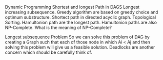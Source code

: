 Dynamic Programming 
Shortest and longest Path in DAGS 
Longest increasing subsequence.
Greedy algorithm are based on greedy choice and optimum substructure.
Shortect path in directed acyclic graph.
Topological Sorting.
Hamultonion path are the longest path.
Hamultonion paths are also NP-Complete.
What is the meaning of NP-Complete?

Longest subsequence Problem
    So we can solve this problem of DAG by creating a Graph such that each of those node in which Ai < Aj
    and then solving this problem will give us a feasible solution.
    Deadlocks are another concern which should be carefully think of.
     